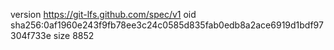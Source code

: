 version https://git-lfs.github.com/spec/v1
oid sha256:0af1960e243f9fb78ee3c24c0585d835fab0edb8a2ace6919d1bdf97304f733e
size 8852
